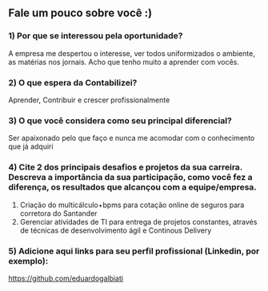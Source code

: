 
## Fale um pouco sobre você :)

### 1) Por que se interessou pela oportunidade? 
A empresa me despertou o interesse, ver todos uniformizados o ambiente, as matérias nos jornais. Acho que tenho muito a aprender com vocês.

### 2) O que espera da Contabilizei? 
Aprender, Contribuir e crescer profissionalmente

### 3) O que você considera como seu principal diferencial?
Ser apaixonado pelo que faço e nunca me acomodar com o conhecimento que já adquiri
 
### 4) Cite 2 dos principais desafios e projetos da sua carreira. Descreva a importância da sua participação, como você fez a diferença, os resultados que alcançou com a equipe/empresa.
1. Criação do multicálculo+bpms para cotação online de seguros para corretora do Santander
2. Gerenciar atividades de TI para entrega de projetos constantes, através de técnicas de desenvolvimento ágil e Continous Delivery

### 5) Adicione aqui links para seu perfil profissional (Linkedin, por exemplo):
https://github.com/eduardogalbiati
